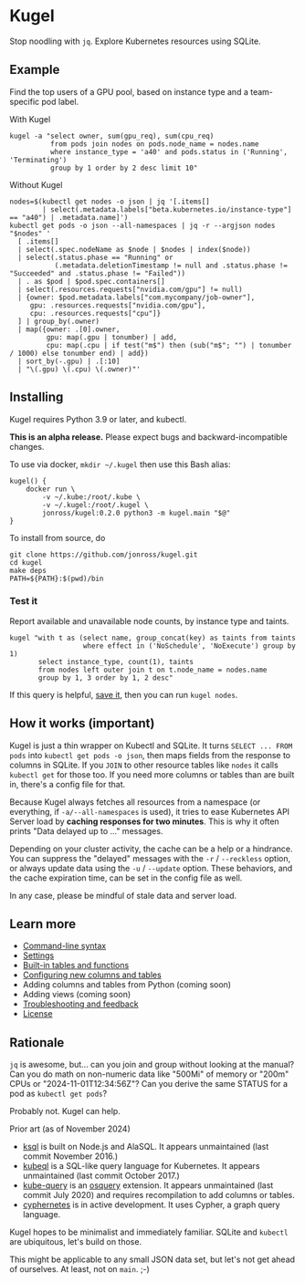 # Kugel

Stop noodling with `jq`.  Explore Kubernetes resources using SQLite.

## Example

Find the top users of a GPU pool, based on instance type and a team-specific pod label.

With Kugel

```shell
kugel -a "select owner, sum(gpu_req), sum(cpu_req)
          from pods join nodes on pods.node_name = nodes.name
          where instance_type = 'a40' and pods.status in ('Running', 'Terminating')
          group by 1 order by 2 desc limit 10"
```

Without Kugel

```shell
nodes=$(kubectl get nodes -o json | jq '[.items[] 
        | select(.metadata.labels["beta.kubernetes.io/instance-type"] == "a40") | .metadata.name]')
kubectl get pods -o json --all-namespaces | jq -r --argjson nodes "$nodes" '
  [ .items[]
  | select(.spec.nodeName as $node | $nodes | index($node))
  | select(.status.phase == "Running" or 
           (.metadata.deletionTimestamp != null and .status.phase != "Succeeded" and .status.phase != "Failed"))
  | . as $pod | $pod.spec.containers[]
  | select(.resources.requests["nvidia.com/gpu"] != null)
  | {owner: $pod.metadata.labels["com.mycompany/job-owner"], 
     gpu: .resources.requests["nvidia.com/gpu"], 
     cpu: .resources.requests["cpu"]}
  ] | group_by(.owner) 
  | map({owner: .[0].owner, 
         gpu: map(.gpu | tonumber) | add, 
         cpu: map(.cpu | if test("m$") then (sub("m$"; "") | tonumber / 1000) else tonumber end) | add})
  | sort_by(-.gpu) | .[:10]
  | "\(.gpu) \(.cpu) \(.owner)"'

```

## Installing

Kugel requires Python 3.9 or later, and kubectl.

**This is an alpha release.**  Please expect bugs and backward-incompatible changes.

To use via docker, `mkdir ~/.kugel` then use this Bash alias:

```shell
kugel() {
    docker run \
        -v ~/.kube:/root/.kube \
        -v ~/.kugel:/root/.kugel \
        jonross/kugel:0.2.0 python3 -m kugel.main "$@"
}
```

To install from source, do

```shell
git clone https://github.com/jonross/kugel.git
cd kugel
make deps
PATH=${PATH}:$(pwd)/bin
```

### Test it

Report available and unavailable node counts, by instance type and taints.

```shell
kugel "with t as (select name, group_concat(key) as taints from taints
                  where effect in ('NoSchedule', 'NoExecute') group by 1)
       select instance_type, count(1), taints
       from nodes left outer join t on t.node_name = nodes.name
       group by 1, 3 order by 1, 2 desc"
```

If this query is helpful, [save it](./docs-tmp/shortcuts.md), then you can run `kugel nodes`.

## How it works (important)

Kugel is just a thin wrapper on Kubectl and SQLite.  It turns `SELECT ... FROM pods` into 
`kubectl get pods -o json`, then maps fields from the response to columns
in SQLite.  If you `JOIN` to other resource tables like `nodes` it calls `kubectl get`
for those too.  If you need more columns or tables than are built in, there's a config file for that.

Because Kugel always fetches all resources from a namespace (or everything, if 
`-a/--all-namespaces` is used), it tries
to ease Kubernetes API Server load by **caching responses for 
two minutes**.  This is why it often prints "Data delayed up to ..." messages.

Depending on your cluster activity, the cache can be a help or a hindrance.
You can suppress the "delayed" messages with the `-r` / `--reckless` option, or
always update data using the `-u` / `--update` option.  These behaviors, and
the cache expiration time, can be set in the config file as well.

In any case, please be mindful of stale data and server load.

## Learn more

* [Command-line syntax](./docs-tmp/syntax.md)
* [Settings](./docs-tmp/settings.md)
* [Built-in tables and functions](./docs-tmp/builtins.md)
* [Configuring new columns and tables](./docs-tmp/extending.md)
* Adding columns and tables from Python (coming soon)
* Adding views (coming soon)
* [Troubleshooting and feedback](./docs-tmp/trouble.md)
* [License](./LICENSE)

## Rationale

`jq` is awesome, but... can you join and group without looking at the manual? Can you do math on non-numeric
data like "500Mi" of memory or "200m" CPUs or "2024-11-01T12:34:56Z"?  Can you derive the same STATUS for
a pod as `kubectl get pods`?

Probably not.  Kugel can help.

Prior art (as of November 2024)

* [ksql](https://github.com/brendandburns/ksql) is built on Node.js and AlaSQL.  It appears unmaintained (last commit November 2016.)
* [kubeql](https://github.com/saracen/kubeql) is a SQL-like query language for Kubernetes. It appears unmaintained (last commit October 2017.)
* [kube-query](https://github.com/aquasecurity/kube-query) is an [osquery](https://osquery.io/) extension. It appears unmaintained (last commit July 2020) and requires recompilation to add columns or tables.
* [cyphernetes](https://github.com/AvitalTamir/cyphernetes) is in active development.  It uses Cypher, a graph query language.

Kugel hopes to be minimalist and immediately familiar.
SQLite and `kubectl` are ubiquitous, let's build on those.

This might be applicable to any small JSON data set, but let's not get ahead of ourselves.
At least, not on `main`.  ;-)

